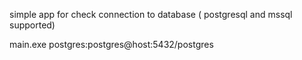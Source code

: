 simple app for check connection to database ( postgresql and mssql supported)

main.exe postgres:postgres@host:5432/postgres
